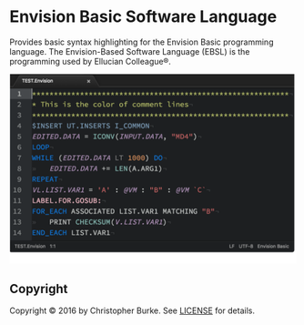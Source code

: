 # Envision Basic Software Language

Provides basic syntax highlighting for the Envision Basic programming language. The Envision-Based Software Language (EBSL) is the programming used by Ellucian Colleague®.

![Sample Envision Basic](/sample.png)

## Copyright

Copyright &copy; 2016 by Christopher Burke. See [LICENSE](/LICENSE.md) for details.
